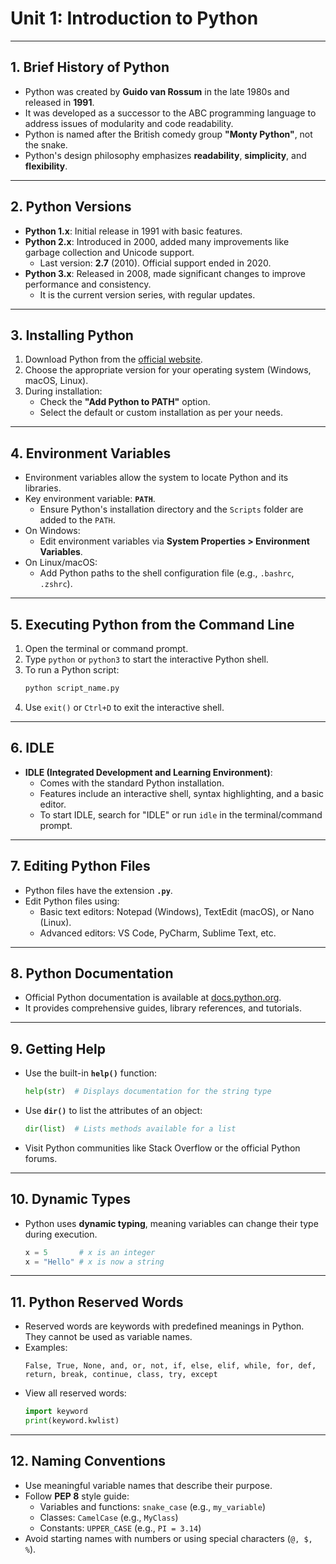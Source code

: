 # Unit 1: Introduction to Python

---

## **1. Brief History of Python**
- Python was created by **Guido van Rossum** in the late 1980s and released in **1991**.
- It was developed as a successor to the ABC programming language to address issues of modularity and code readability.
- Python is named after the British comedy group **"Monty Python"**, not the snake.
- Python's design philosophy emphasizes **readability**, **simplicity**, and **flexibility**.

---

## **2. Python Versions**
- **Python 1.x**: Initial release in 1991 with basic features.
- **Python 2.x**: Introduced in 2000, added many improvements like garbage collection and Unicode support.
  - Last version: **2.7** (2010). Official support ended in 2020.
- **Python 3.x**: Released in 2008, made significant changes to improve performance and consistency.
  - It is the current version series, with regular updates.

---

## **3. Installing Python**
1. Download Python from the [official website](https://www.python.org/).
2. Choose the appropriate version for your operating system (Windows, macOS, Linux).
3. During installation:
   - Check the **"Add Python to PATH"** option.
   - Select the default or custom installation as per your needs.

---

## **4. Environment Variables**
- Environment variables allow the system to locate Python and its libraries.
- Key environment variable: **`PATH`**.
  - Ensure Python's installation directory and the `Scripts` folder are added to the `PATH`.
- On Windows:
  - Edit environment variables via **System Properties > Environment Variables**.
- On Linux/macOS:
  - Add Python paths to the shell configuration file (e.g., `.bashrc`, `.zshrc`).

---

## **5. Executing Python from the Command Line**
1. Open the terminal or command prompt.
2. Type `python` or `python3` to start the interactive Python shell.
3. To run a Python script:
   ```bash
   python script_name.py
   ```
4. Use `exit()` or `Ctrl+D` to exit the interactive shell.

---

## **6. IDLE**
- **IDLE (Integrated Development and Learning Environment)**:
  - Comes with the standard Python installation.
  - Features include an interactive shell, syntax highlighting, and a basic editor.
  - To start IDLE, search for "IDLE" or run `idle` in the terminal/command prompt.

---

## **7. Editing Python Files**
- Python files have the extension **`.py`**.
- Edit Python files using:
  - Basic text editors: Notepad (Windows), TextEdit (macOS), or Nano (Linux).
  - Advanced editors: VS Code, PyCharm, Sublime Text, etc.

---

## **8. Python Documentation**
- Official Python documentation is available at [docs.python.org](https://docs.python.org/).
- It provides comprehensive guides, library references, and tutorials.

---

## **9. Getting Help**
- Use the built-in **`help()`** function:
  ```python
  help(str)  # Displays documentation for the string type
  ```
- Use **`dir()`** to list the attributes of an object:
  ```python
  dir(list)  # Lists methods available for a list
  ```
- Visit Python communities like Stack Overflow or the official Python forums.

---

## **10. Dynamic Types**
- Python uses **dynamic typing**, meaning variables can change their type during execution.
  ```python
  x = 5       # x is an integer
  x = "Hello" # x is now a string
  ```

---

## **11. Python Reserved Words**
- Reserved words are keywords with predefined meanings in Python. They cannot be used as variable names.
- Examples:
  ```
  False, True, None, and, or, not, if, else, elif, while, for, def, return, break, continue, class, try, except
  ```
- View all reserved words:
  ```python
  import keyword
  print(keyword.kwlist)
  ```

---

## **12. Naming Conventions**
- Use meaningful variable names that describe their purpose.
- Follow **PEP 8** style guide:
  - Variables and functions: `snake_case` (e.g., `my_variable`)
  - Classes: `CamelCase` (e.g., `MyClass`)
  - Constants: `UPPER_CASE` (e.g., `PI = 3.14`)
- Avoid starting names with numbers or using special characters (`@, $, %`).